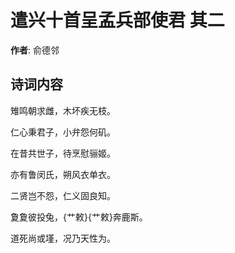 # 遣兴十首呈孟兵部使君  其二

**作者**: 俞德邻

## 诗词内容

雉鸣朝求雌，木坏疾无枝。

仁心秉君子，小弁怨何矶。

在昔共世子，待烹慰骊姬。

亦有鲁闵氏，朔风衣单衣。

二贤岂不怨，仁义固良知。

夐夐彼投兔，{艹敕}{艹敕}奔鹿斯。

道死尚或墐，况乃天性为。

